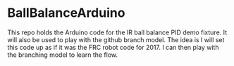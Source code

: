 # BallBalanceArduino
This repo holds the Arduino code for the IR ball balance PID demo fixture. It will also be used to play with the github branch model. The idea is I will set this code up as if it was the FRC robot code for 2017. I can then play with the branching model to learn the flow.
